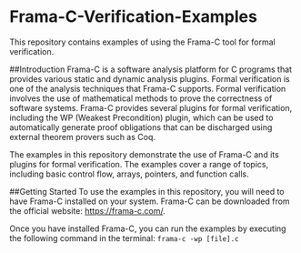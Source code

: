 # Frama-C-Verification-Examples
This repository contains examples of using the Frama-C tool for formal verification.

##Introduction
Frama-C is a software analysis platform for C programs that provides various static and dynamic analysis plugins. Formal verification is one of the analysis techniques that Frama-C supports. Formal verification involves the use of mathematical methods to prove the correctness of software systems. Frama-C provides several plugins for formal verification, including the WP (Weakest Precondition) plugin, which can be used to automatically generate proof obligations that can be discharged using external theorem provers such as Coq.

The examples in this repository demonstrate the use of Frama-C and its plugins for formal verification. The examples cover a range of topics, including basic control flow, arrays, pointers, and function calls.

##Getting Started
To use the examples in this repository, you will need to have Frama-C installed on your system. Frama-C can be downloaded from the official website: https://frama-c.com/.

Once you have installed Frama-C, you can run the examples by executing the following command in the terminal:
`frama-c -wp [file].c`
